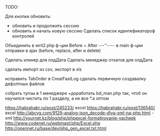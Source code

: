 TODO:

Для кнопки обновить: 
- обновить и продолжить сессию
- обновить и начать новую сессию
Сделать список идентефикатороф контролей 

Объединить в writ2.php ф-ции Before + After
---''---- в main ф-ции отправки в ajax (before, replace, after и delete)

Сделать клинер для олдДата
Сделать менеджер откатов для олдДата

сделать импорт из csv, экспорт в xls

исправить TabOrder в CreatFastLog
сделать первичную создавалку дефолтных файлов

собрать тулзы в 1 менеджере
+доработать bd_man.php так, чтоб он научился чистить по 1 разделу, а не все *.а оптом

https://habrahabr.ru/post/245233/ excel
https://habrahabr.ru/post/136540/ excel
http://abcvg.com/9129-analog-json_decode-dlya-xml-na-php.html - xml
http://yournet.kz/blog/php/phpexcel-formatirovanie-yacheek
http://www.codenet.ru/webmast/php/Excel.php
http://opennet.ru/base/dev/php_gen_excel.txt.html